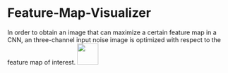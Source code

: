 # Feature-Map-Visualizer
In order to obtain an image that can maximize a certain feature map in a CNN, an three-channel input noise image is optimized with respect to the feature map of interest.
<img src="optimization_process.gif" width="48">
